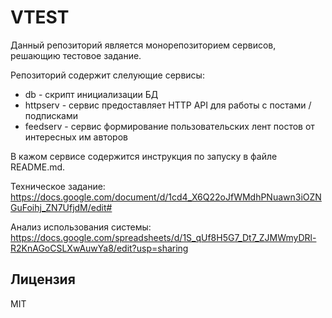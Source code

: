 # VTEST

Данный репозиторий является монорепозиторием сервисов, решающию тестовое задание.

Репозиторий содержит слелующие сервисы:
- db - скрипт инициализации БД
- httpserv - сервис предоставляет HTTP API для работы с постами / подписками
- feedserv - сервис формирование пользовательских лент постов от интересных им авторов

В кажом сервисе содержится инструкция по запуску в файлe README.md.

Техническое задание:
https://docs.google.com/document/d/1cd4_X6Q22oJfWMdhPNuawn3iOZNGuFoihj_ZN7UfjdM/edit#

Анализ использования системы:
https://docs.google.com/spreadsheets/d/1S_qUf8H5G7_Dt7_ZJMWmyDRl-R2KnAGoCSLXwAuwYa8/edit?usp=sharing

## Лицензия

MIT
